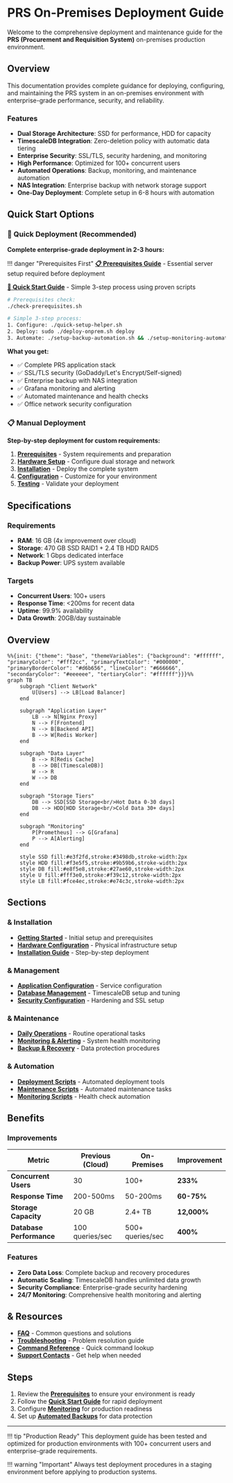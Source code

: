 # PRS On-Premises Deployment Guide

Welcome to the comprehensive deployment and maintenance guide for the **PRS (Procurement and Requisition System)** on-premises production environment.

## Overview

This documentation provides complete guidance for deploying, configuring, and maintaining the PRS system in an on-premises environment with enterprise-grade performance, security, and reliability.

### Features

- **Dual Storage Architecture**: SSD for performance, HDD for capacity
- **TimescaleDB Integration**: Zero-deletion policy with automatic data tiering
- **Enterprise Security**: SSL/TLS, security hardening, and monitoring
- **High Performance**: Optimized for 100+ concurrent users
- **Automated Operations**: Backup, monitoring, and maintenance automation
- **NAS Integration**: Enterprise backup with network storage support
- **One-Day Deployment**: Complete setup in 6-8 hours with automation

## Quick Start Options

### 🚀 Quick Deployment (Recommended)

**Complete enterprise-grade deployment in 2-3 hours:**

!!! danger "Prerequisites First"
    **[📋 Prerequisites Guide](getting-started/prerequisites.md)** - Essential server setup required before deployment

**[📖 Quick Start Guide](getting-started/quick-start.md)** - Simple 3-step process using proven scripts

```bash
# Prerequisites check:
./check-prerequisites.sh

# Simple 3-step process:
1. Configure: ./quick-setup-helper.sh
2. Deploy: sudo ./deploy-onprem.sh deploy
3. Automate: ./setup-backup-automation.sh && ./setup-monitoring-automation.sh
```

**What you get:**
- ✅ Complete PRS application stack
- ✅ SSL/TLS security (GoDaddy/Let's Encrypt/Self-signed)
- ✅ Enterprise backup with NAS integration
- ✅ Grafana monitoring and alerting
- ✅ Automated maintenance and health checks
- ✅ Office network security configuration

### 📋 Manual Deployment

**Step-by-step deployment for custom requirements:**

1. **[Prerequisites](getting-started/prerequisites.md)** - System requirements and preparation
2. **[Hardware Setup](hardware/requirements.md)** - Configure dual storage and network
3. **[Installation](installation/environment.md)** - Deploy the complete system
4. **[Configuration](configuration/application.md)** - Customize for your environment
5. **[Testing](deployment/testing.md)** - Validate your deployment

## Specifications

### Requirements
- **RAM**: 16 GB (4x improvement over cloud)
- **Storage**: 470 GB SSD RAID1 + 2.4 TB HDD RAID5
- **Network**: 1 Gbps dedicated interface
- **Backup Power**: UPS system available

### Targets
- **Concurrent Users**: 100+ users
- **Response Time**: <200ms for recent data
- **Uptime**: 99.9% availability
- **Data Growth**: 20GB/day sustainable

## Overview

```mermaid
%%{init: {"theme": "base", "themeVariables": {"background": "#ffffff", "primaryColor": "#fff2cc", "primaryTextColor": "#000000", "primaryBorderColor": "#d6b656", "lineColor": "#666666", "secondaryColor": "#eeeeee", "tertiaryColor": "#ffffff"}}}%%
graph TB
    subgraph "Client Network"
        U[Users] --> LB[Load Balancer]
    end

    subgraph "Application Layer"
        LB --> N[Nginx Proxy]
        N --> F[Frontend]
        N --> B[Backend API]
        B --> W[Redis Worker]
    end

    subgraph "Data Layer"
        B --> R[Redis Cache]
        B --> DB[(TimescaleDB)]
        W --> R
        W --> DB
    end

    subgraph "Storage Tiers"
        DB --> SSD[SSD Storage<br/>Hot Data 0-30 days]
        DB --> HDD[HDD Storage<br/>Cold Data 30+ days]
    end

    subgraph "Monitoring"
        P[Prometheus] --> G[Grafana]
        P --> A[Alerting]
    end

    style SSD fill:#e3f2fd,stroke:#3498db,stroke-width:2px
    style HDD fill:#f3e5f5,stroke:#9b59b6,stroke-width:2px
    style DB fill:#e8f5e8,stroke:#27ae60,stroke-width:2px
    style U fill:#fff3e0,stroke:#f39c12,stroke-width:2px
    style LB fill:#fce4ec,stroke:#e74c3c,stroke-width:2px
```

## Sections

### & Installation
- **[Getting Started](getting-started/overview.md)** - Initial setup and prerequisites
- **[Hardware Configuration](hardware/requirements.md)** - Physical infrastructure setup
- **[Installation Guide](installation/environment.md)** - Step-by-step deployment

### & Management
- **[Application Configuration](configuration/application.md)** - Service configuration
- **[Database Management](database/timescaledb.md)** - TimescaleDB setup and tuning
- **[Security Configuration](configuration/security.md)** - Hardening and SSL setup

### & Maintenance
- **[Daily Operations](operations/daily.md)** - Routine operational tasks
- **[Monitoring & Alerting](operations/monitoring.md)** - System health monitoring
- **[Backup & Recovery](operations/backup.md)** - Data protection procedures

### & Automation
- **[Deployment Scripts](scripts/deployment.md)** - Automated deployment tools
- **[Maintenance Scripts](scripts/maintenance.md)** - Automated maintenance tasks
- **[Monitoring Scripts](scripts/monitoring.md)** - Health check automation

## Benefits

### Improvements
| Metric | Previous (Cloud) | On-Premises | Improvement |
|--------|------------------|-------------|-------------|
| **Concurrent Users** | 30 | 100+ | **233%** |
| **Response Time** | 200-500ms | 50-200ms | **60-75%** |
| **Storage Capacity** | 20 GB | 2.4+ TB | **12,000%** |
| **Database Performance** | 100 queries/sec | 500+ queries/sec | **400%** |

### Features
- **Zero Data Loss**: Complete backup and recovery procedures
- **Automatic Scaling**: TimescaleDB handles unlimited data growth
- **Security Compliance**: Enterprise-grade security hardening
- **24/7 Monitoring**: Comprehensive health monitoring and alerting

## & Resources

- **[FAQ](appendix/faq.md)** - Common questions and solutions
- **[Troubleshooting](deployment/troubleshooting.md)** - Problem resolution guide
- **[Command Reference](reference/commands.md)** - Quick command lookup
- **[Support Contacts](appendix/support.md)** - Get help when needed

## Steps

1. Review the **[Prerequisites](getting-started/prerequisites.md)** to ensure your environment is ready
2. Follow the **[Quick Start Guide](getting-started/quick-start.md)** for rapid deployment
3. Configure **[Monitoring](configuration/monitoring.md)** for production readiness
4. Set up **[Automated Backups](operations/backup.md)** for data protection

---

!!! tip "Production Ready"
    This deployment guide has been tested and optimized for production environments with 100+ concurrent users and enterprise-grade requirements.

!!! warning "Important"
    Always test deployment procedures in a staging environment before applying to production systems.
